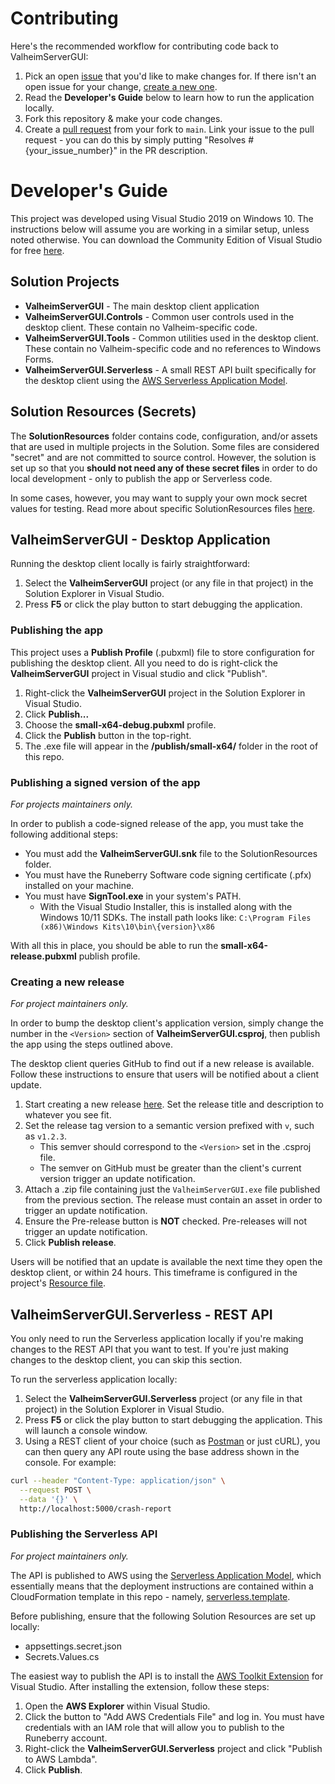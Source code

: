 # Contributing

Here's the recommended workflow for contributing code back to ValheimServerGUI:

1. Pick an open [issue](https://github.com/runeberry/ValheimServerGUI/issues) that you'd like to make changes for. If there isn't an open issue for your change, [create a new one](https://github.com/runeberry/ValheimServerGUI/issues/new).
1. Read the **Developer's Guide** below to learn how to run the application locally.
2. Fork this repository & make your code changes.
3. Create a [pull request](https://github.com/runeberry/ValheimServerGUI/pulls) from your fork to `main`. Link your issue to the pull request - you can do this by simply putting "Resolves #{your_issue_number}" in the PR description.

# Developer's Guide

This project was developed using Visual Studio 2019 on Windows 10. The instructions below will assume you are working in a similar setup, unless noted otherwise. You can download the Community Edition of Visual Studio for free [here](https://visualstudio.microsoft.com/downloads/).

## Solution Projects

* **ValheimServerGUI** - The main desktop client application
* **ValheimServerGUI.Controls** - Common user controls used in the desktop client. These contain no Valheim-specific code.
* **ValheimServerGUI.Tools** - Common utilities used in the desktop client. These contain no Valheim-specific code and no references to Windows Forms.
* **ValheimServerGUI.Serverless** - A small REST API built specifically for the desktop client using the [AWS Serverless Application Model](https://aws.amazon.com/serverless/sam/).

## Solution Resources (Secrets)

The **SolutionResources** folder contains code, configuration, and/or assets that are used in multiple projects in the Solution. Some files are considered "secret" and are not committed to source control. However, the solution is set up so that you **should not need any of these secret files** in order to do local development - only to publish the app or Serverless code.

In some cases, however, you may want to supply your own mock secret values for testing. Read more about specific SolutionResources files [here](/SolutionResources/README.md).

## ValheimServerGUI - Desktop Application

Running the desktop client locally is fairly straightforward:

1. Select the **ValheimServerGUI** project (or any file in that project) in the Solution Explorer in Visual Studio.
2. Press **F5** or click the play button to start debugging the application.

### Publishing the app

This project uses a **Publish Profile** (.pubxml) file to store configuration for publishing the desktop client. All you need to do is right-click the **ValheimServerGUI** project in Visual studio and click "Publish".

1. Right-click the **ValheimServerGUI** project in the Solution Explorer in Visual Studio.
2. Click **Publish...**
3. Choose the **small-x64-debug.pubxml** profile.
4. Click the **Publish** button in the top-right.
5. The .exe file will appear in the **/publish/small-x64/** folder in the root of this repo.

### Publishing a signed version of the app

_For projects maintainers only._

In order to publish a code-signed release of the app, you must take the following additional steps:

* You must add the **ValheimServerGUI.snk** file to the SolutionResources folder.
* You must have the Runeberry Software code signing certificate (.pfx) installed on your machine.
* You must have **SignTool.exe** in your system's PATH.
  * With the Visual Studio Installer, this is installed along with the Windows 10/11 SDKs. The install path looks like: `C:\Program Files (x86)\Windows Kits\10\bin\{version}\x86`

With all this in place, you should be able to run the **small-x64-release.pubxml** publish profile.

### Creating a new release

_For project maintainers only._

In order to bump the desktop client's application version, simply change the number in the `<Version>` section of **ValheimServerGUI.csproj**, then publish the app using the steps outlined above.

The desktop client queries GitHub to find out if a new release is available. Follow these instructions to ensure that users will be notified about a client update.

1. Start creating a new release [here](https://github.com/runeberry/ValheimServerGUI/releases/new). Set the release title and description to whatever you see fit.
2. Set the release tag version to a semantic version prefixed with `v`, such as `v1.2.3`.
   * This semver should correspond to the `<Version>` set in the .csproj file.
   * The semver on GitHub must be greater than the client's current version trigger an update notification.
3. Attach a .zip file containing just the `ValheimServerGUI.exe` file published from the previous section. The release must contain an asset in order to trigger an update notification.
4. Ensure the Pre-release button is **NOT** checked. Pre-releases will not trigger an update notification.
5. Click **Publish release**.

Users will be notified that an update is available the next time they open the desktop client, or within 24 hours. This timeframe is configured in the project's [Resource file](ValheimServerGUI/Properties/Resources.resx).

## ValheimServerGUI.Serverless - REST API

You only need to run the Serverless application locally if you're making changes to the REST API that you want to test. If you're just making changes to the desktop client, you can skip this section.

To run the serverless application locally:

1. Select the **ValheimServerGUI.Serverless** project (or any file in that project) in the Solution Explorer in Visual Studio.
2. Press **F5** or click the play button to start debugging the application. This will launch a console window.
3. Using a REST client of your choice (such as [Postman](https://www.postman.com/downloads/) or just cURL), you can then query any API route using the base address shown in the console. For example:

```bash
curl --header "Content-Type: application/json" \
  --request POST \
  --data '{}' \
  http://localhost:5000/crash-report
```

### Publishing the Serverless API

_For project maintainers only._

The API is published to AWS using the [Serverless Application Model](https://aws.amazon.com/serverless/sam/), which essentially means that the deployment instructions are contained within a CloudFormation template in this repo - namely, [serverless.template](/ValheimServerGUI.Serverless/serverless.template).

Before publishing, ensure that the following Solution Resources are set up locally:
* appsettings.secret.json
* Secrets.Values.cs

The easiest way to publish the API is to install the [AWS Toolkit Extension](https://marketplace.visualstudio.com/items?itemName=AmazonWebServices.AWSToolkitforVisualStudio2017) for Visual Studio. After installing the extension, follow these steps:

1. Open the **AWS Explorer** within Visual Studio.
2. Click the button to "Add AWS Credentials File" and log in. You must have credentials with an IAM role that will allow you to publish to the Runeberry account.
3. Right-click the **ValheimServerGUI.Serverless** project and click "Publish to AWS Lambda".
4. Click **Publish**.